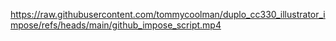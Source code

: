 https://raw.githubusercontent.com/tommycoolman/duplo_cc330_illustrator_impose/refs/heads/main/github_impose_script.mp4
